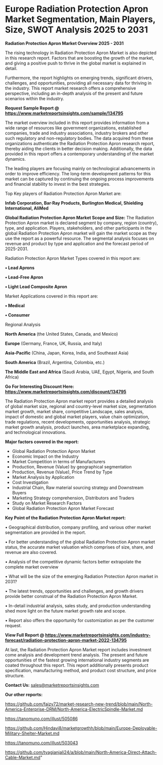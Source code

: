 # Europe Radiation Protection Apron Market Segmentation, Main Players, Size, SWOT Analysis 2025 to 2031

<Strong> Radiation Protection Apron Market Overview 2025 - 2031</strong>

The rising technology in Radiation Protection Apron Market is also depicted in this research report. Factors that are boosting the growth of the market, and giving a positive push to thrive in the global market is explained in detail.

Furthermore, the report highlights on emerging trends, significant drivers, challenges, and opportunities, providing all necessary data for thriving in the industry. This report market research offers a comprehensive perspective, including an in-depth analysis of the present and future scenarios within the industry.

<strong>Request Sample Report @ <a href=https://www.marketreportsinsights.com/sample/134795>https://www.marketreportsinsights.com/sample/134795</a></strong>

The market overview included in this report provides information from a wide range of resources like government organizations, established companies, trade and industry associations, industry brokers and other such regulatory and non-regulatory bodies. The data acquired from these organizations authenticate the Radiation Protection Apron research report, thereby aiding the clients in better decision making. Additionally, the data provided in this report offers a contemporary understanding of the market dynamics.

The leading players are focusing mainly on technological advancements in order to improve efficiency. The long-term development patterns for this market can be captured by continuing the ongoing process improvements and financial stability to invest in the best strategies.

Top Key players of Radiation Protection Apron Market are:

<strong>Infab Corporation, Bar·Ray Products, Burlington Medical, Shielding International, AliMed</strong>

<strong><b>Global Radiation Protection Apron Market Scope and Size:</b></strong>
The Radiation Protection Apron market is declared segment by company, region (country), type, and application. Players, stakeholders, and other participants in the global Radiation Protection Apron market will gain the market scope as they use the report as a powerful resource. The segmental analysis focuses on revenue and product by type and application and the forecast period of 2025-2031.

Radiation Protection Apron Market Types covered in this report are:

<strong>• Lead Aprons

• Lead-Free Apron

• Light Lead Composite Apron</strong>

Market Applications covered in this report are:

<strong>• Medical

• Consumer</strong> 

Regional Analysis

<strong>North America</strong> (the United States, Canada, and Mexico)

<strong>Europe</strong> (Germany, France, UK, Russia, and Italy)

<strong>Asia-Pacific</strong> (China, Japan, Korea, India, and Southeast Asia)

<strong>South America</strong> (Brazil, Argentina, Colombia, etc.)

<strong>The Middle East and Africa</strong> (Saudi Arabia, UAE, Egypt, Nigeria, and South Africa)

<strong>Go For Interesting Discount Here: <a href=https://www.marketreportsinsights.com/discount/134795>https://www.marketreportsinsights.com/discount/134795</a></strong>

The Radiation Protection Apron market report provides a detailed analysis of global market size, regional and country-level market size, segmentation market growth, market share, competitive Landscape, sales analysis, impact of domestic and global market players, value chain optimization, trade regulations, recent developments, opportunities analysis, strategic market growth analysis, product launches, area marketplace expanding, and technological innovations.

<strong><b>Major factors covered in the report:</b></strong>
<ul>
  <li>Global Radiation Protection Apron Market </li>
  <li>Economic Impact on the Industry</li>
  <li>Market Competition in terms of Manufacturers</li>
  <li>Production, Revenue (Value) by geographical segmentation</li>
  <li>Production, Revenue (Value), Price Trend by Type</li>
  <li>Market Analysis by Application</li>
  <li>Cost Investigation</li>
  <li>Industrial Chain, Raw material sourcing strategy and Downstream Buyers</li>
  <li>Marketing Strategy comprehension, Distributors and Traders</li>
  <li>Study on Market Research Factors</li>
  <li>Global Radiation Protection Apron Market Forecast</li>
</ul>

<strong><b>Key Point of the Radiation Protection Apron Market report:</b></strong>

• Geographical distribution, company profiling, and various other market segmentation are provided in the report.

• For better understanding of the global Radiation Protection Apron market status, the accurate market valuation which comprises of size, share, and revenue are also covered.

• Analysis of the competitive dynamic factors better extrapolate the complete market overview

• What will be the size of the emerging Radiation Protection Apron market in 2031?

• The latest trends, opportunities and challenges, and growth drivers provide better construal of the Radiation Protection Apron Market.

• In-detail industrial analysis, sales study, and production understanding shed more light on the future market growth rate and scope.

• Report also offers the opportunity for customization as per the customer request.

<strong><b>View Full Report @ <a href=https://www.marketreportsinsights.com/industry-forecast/radiation-protection-apron-market-2022-134795>https://www.marketreportsinsights.com/industry-forecast/radiation-protection-apron-market-2022-134795</a></b></strong>


At last, the Radiation Protection Apron Market report includes investment come analysis and development trend analysis. The present and future opportunities of the fastest growing international industry segments are coated throughout this report. This report additionally presents product specification, manufacturing method, and product cost structure, and price structure.

<strong>Contact Us:</strong>
sales@marketreportsinsights.com

<strong>Our other reports:</strong>

<a href=https://github.com/faizy72/market-research-new-trend/blob/main/North-America-Enterprise-DRM/North-America-ElectricSpindle-Market.md>https://github.com/faizy72/market-research-new-trend/blob/main/North-America-Enterprise-DRM/North-America-ElectricSpindle-Market.md</a>

<a href=https://tanomuno.com/illust/505086>https://tanomuno.com/illust/505086</a>

<a href=https://github.com/Hindavi8/marketgrowthh/blob/main/Europe-Deployable-Military-Shelter-Market.md>https://github.com/Hindavi8/marketgrowthh/blob/main/Europe-Deployable-Military-Shelter-Market.md</a>

<a href=https://tanomuno.com/illust/503043>https://tanomuno.com/illust/503043</a>

<a href=https://github.com/tyagianjali24/a/blob/main/North-America-Direct-Attach-Cable-Market.md>https://github.com/tyagianjali24/a/blob/main/North-America-Direct-Attach-Cable-Market.md</a>"
